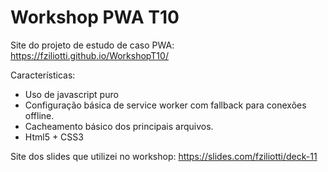 # Workshop PWA T10

Site do projeto de estudo de caso PWA:
https://fziliotti.github.io/WorkshopT10/

Características: 
- Uso de javascript puro
- Configuração básica de service worker com fallback para conexões offline. 
- Cacheamento básico dos principais arquivos.
- Html5 + CSS3

Site dos slides que utilizei no workshop:
https://slides.com/fziliotti/deck-11
